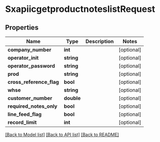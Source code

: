 # SxapiicgetproductnoteslistRequest

## Properties
Name | Type | Description | Notes
------------ | ------------- | ------------- | -------------
**company_number** | **int** |  | [optional] 
**operator_init** | **string** |  | [optional] 
**operator_password** | **string** |  | [optional] 
**prod** | **string** |  | [optional] 
**cross_reference_flag** | **bool** |  | [optional] 
**whse** | **string** |  | [optional] 
**customer_number** | **double** |  | [optional] 
**required_notes_only** | **bool** |  | [optional] 
**line_feed_flag** | **bool** |  | [optional] 
**record_limit** | **int** |  | [optional] 

[[Back to Model list]](../README.md#documentation-for-models) [[Back to API list]](../README.md#documentation-for-api-endpoints) [[Back to README]](../README.md)


